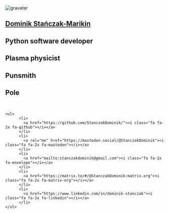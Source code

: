 <!--
.. title: index
.. slug: index
.. date: 
.. tags: 
.. category: 
.. link: 
.. description: 
.. author:
.. type: text
.. hidetitle: True
.. nocomments: True
.. hasmath: False
.. template: post-headerless.tmpl
-->

<section class="container centered">
  <div class="about">
        <div class="avatar"><img src="https://s.gravatar.com/avatar/df94900476a6290e98a26979ce635071?s=240" alt="gravatar"></div>
        <h1><a href="/about/">Dominik Stańczak-Marikin</a></h1>
        <h2>Python software developer</h2>
        <h2>Plasma physicist</h2>
        <h2>Punsmith</h2>
        <h2>Pole</h2>
        <br>

    <ul>
          <li>
            <a href="https://github.com/StanczakDominik/"><i class="fa fa-2x fa-github"></i></a>
          </li>
          <li>
            <a rel="me" href="https://mastodon.social/@StanczakDominik"><i class="fa fa-2x fa-mastodon"></i></a>
          </li>
          <li>
            <a href="mailto:stanczakdominik@gmail.com"><i class="fa fa-2x fa-envelope"></i></a>
          </li>
          <li>
            <a href="https://matrix.to/#/@StanczakDominik:matrix.org"><i class="fa fa-2x fa-matrix-org"></i></a>
          </li>
          <li>
            <a href="https://www.linkedin.com/in/dominik-stanczak"><i class="fa fa-2x fa-linkedin"></i></a>
          </li>
    </ul>
  </div>
</section>

